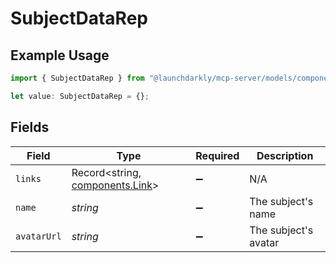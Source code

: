 # SubjectDataRep

## Example Usage

```typescript
import { SubjectDataRep } from "@launchdarkly/mcp-server/models/components";

let value: SubjectDataRep = {};
```

## Fields

| Field                                                              | Type                                                               | Required                                                           | Description                                                        |
| ------------------------------------------------------------------ | ------------------------------------------------------------------ | ------------------------------------------------------------------ | ------------------------------------------------------------------ |
| `links`                                                            | Record<string, [components.Link](../../models/components/link.md)> | :heavy_minus_sign:                                                 | N/A                                                                |
| `name`                                                             | *string*                                                           | :heavy_minus_sign:                                                 | The subject's name                                                 |
| `avatarUrl`                                                        | *string*                                                           | :heavy_minus_sign:                                                 | The subject's avatar                                               |